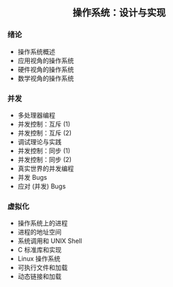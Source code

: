 <h2 align="center">操作系统：设计与实现</h2>

### 绪论
- 操作系统概述
- 应用视角的操作系统
- 硬件视角的操作系统
- 数学视角的操作系统

### 并发
- 多处理器编程
- 并发控制：互斥 (1)
- 并发控制：互斥 (2)
- 调试理论与实践
- 并发控制：同步 (1)
- 并发控制：同步 (2)
- 真实世界的并发编程
- 并发 Bugs
- 应对 (并发) Bugs

### 虚拟化
- 操作系统上的进程
- 进程的地址空间
- 系统调用和 UNIX Shell
- C 标准库和实现
- Linux 操作系统
- 可执行文件和加载
- 动态链接和加载